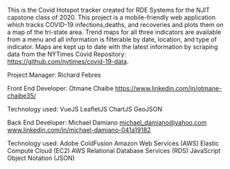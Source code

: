 This is the Covid Hotspot tracker created for RDE Systems for the NJIT capstone class of 2020. This project is a mobile-friendly web application which tracks COVID-19 infections,deaths, and recoveries and plots them on a map of the
tri-state area. Trend maps for all three indicators are available from a menu and all information is filterable by date, location,
and type of indicator. Maps are kept up to date with the latest information by scraping data from the NYTimes Covid Repository: https://github.com/nytimes/covid-19-data.

Project Manager: 
Richard Febres

Front End Developer: 
Otmane Chaibe
https://www.linkedin.com/in/otmane-chaibe35/

Technology used:
VueJS
LeafletJS
ChartJS
GeoJSON

Back End Developer: 
Michael Damiano
michael_damiano@yahoo.com
www.linkedin.com/in/michael-damiano-041a19182

Technology used:
Adobe ColdFusion
Amazon Web Services (AWS)
Elastic Compute Cloud (EC2)
AWS Relational Database Services (RDS)
JavaScript Object Notation (JSON)
